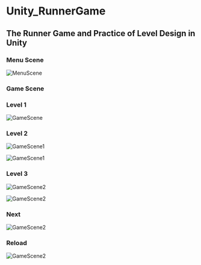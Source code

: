 # Unity_RunnerGame
## The Runner Game and Practice of Level Design in Unity

### Menu Scene

<p>
  <img src="Img/menu.PNG" alt="MenuScene"/>
</p>

### Game Scene </br>
### Level 1

<p>
  <img src="Img/level1.PNG" alt="GameScene"/>
</p>

### Level 2
<p>
  <img src="Img/level2_1.PNG" alt="GameScene1"/>
</p>

<p>
  <img src="Img/level2_2.PNG" alt="GameScene1"/>
</p>

### Level 3
<p>
  <img src="Img/level3_1.PNG" alt="GameScene2"/>
</p>

<p>
  <img src="Img/level3_2.PNG" alt="GameScene2"/>
</p>

### Next
<p>
  <img src="Img/nextlevel.PNG" alt="GameScene2"/>
</p>

### Reload
<p>
  <img src="Img/levelReload.PNG" alt="GameScene2"/>
</p>
